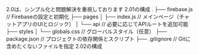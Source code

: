 2.0は、シンプル化と問題解決を重視しております
2.01の構成
.
├── firebase.js              // Firebaseの設定と初期化
├── pages
│   ├── index.js             // メインページ（チャットアプリのUIとロジック）
│   └── api                  // 必要に応じてAPIルートを追加可能
├── styles
│   └── globals.css          // グローバルスタイル（任意）
├── package.json             // プロジェクトの依存関係とスクリプト
├── .gitignore               // Gitに含めたくないファイルを指定
2.02の構成
